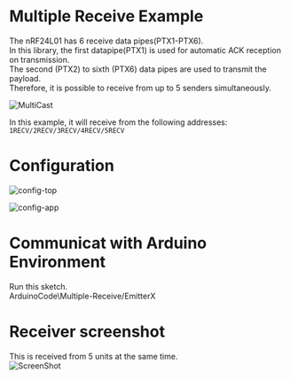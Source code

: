 # Multiple Receive Example   
The nRF24L01 has 6 receive data pipes(PTX1-PTX6).   
In this library, the first datapipe(PTX1) is used for automatic ACK reception on transmission.   
The second (PTX2) to sixth (PTX6) data pipes are used to transmit the payload.   
Therefore, it is possible to receive from up to 5 senders simultaneously.

![MultiCast](https://github.com/nopnop2002/esp-idf-mirf/assets/6020549/14ac392c-fc93-43d9-9575-39696bbab59e)

In this example, it will receive from the following addresses:   
```1RECV/2RECV/3RECV/4RECV/5RECV```

# Configuration   

![config-top](https://github.com/nopnop2002/esp-idf-mirf/assets/6020549/cd5392c4-a6d5-4e55-bc8b-372050573a2b)

![config-app](https://github.com/nopnop2002/esp-idf-mirf/assets/6020549/e289c28c-72e5-4490-9db1-40163c9db5a0)

# Communicat with Arduino Environment   
Run this sketch.   
ArduinoCode\Multiple-Receive/EmitterX   


# Receiver screenshot    

This is received from 5 units at the same time.   
![ScreenShot](https://github.com/nopnop2002/esp-idf-mirf/assets/6020549/d763f44f-9ca2-4ed8-a841-90272aa18032)

